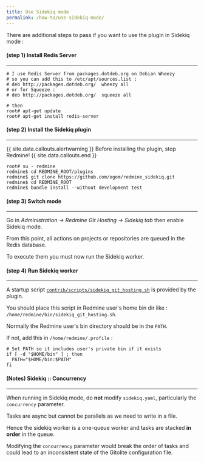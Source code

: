 ```yaml
---
title: Use Sidekiq mode
permalink: /how-to/use-sidekiq-mode/
---
```


There are additional steps to pass if you want to use the plugin in Sidekiq mode :

#### **(step 1)** Install Redis Server
***

    # I use Redis Server from packages.dotdeb.org on Debian Wheezy
    # so you can add this to /etc/apt/sources.list :
    # deb http://packages.dotdeb.org/  wheezy all
    # or for Squeeze :
    # deb http://packages.dotdeb.org/  squeeze all

    # then
    root# apt-get update
    root# apt-get install redis-server


#### **(step 2)** Install the Sidekiq plugin
***

{{ site.data.callouts.alertwarning }}
  Before installing the plugin, stop Redmine!
{{ site.data.callouts.end }}

    root# su - redmine
    redmine$ cd REDMINE_ROOT/plugins
    redmine$ git clone https://github.com/ogom/redmine_sidekiq.git
    redmine$ cd REDMINE_ROOT
    redmine$ bundle install --without development test


#### **(step 3)** Switch mode
***

Go in *Administration -> Redmine Git Hosting -> Sidekiq tab* then enable Sidekiq mode.

From this point, all actions on projects or repositories are queued in the Redis database.

To execute them you must now run the Sidekiq worker.


#### **(step 4)** Run Sidekiq worker
***

A startup script [```contrib/scripts/sidekiq_git_hosting.sh```](https://github.com/jbox-web/redmine_git_hosting/blob/devel/contrib/scripts/sidekiq_git_hosting.sh) is provided by the plugin.

You should place this script in Redmine user's home bin dir like : ```/home/redmine/bin/sidekiq_git_hosting.sh```.

Normally the Redmine user's bin directory should be in the ```PATH```.

If not, add this in ```/home/redmine/.profile``` :

    # Set PATH so it includes user's private bin if it exists
    if [ -d "$HOME/bin" ] ; then
      PATH="$HOME/bin:$PATH"
    fi


#### **(Notes)** Sidekiq :: Concurrency
***

When running in Sidekiq mode, do **not** modify ```sidekiq.yaml```, particularly the ```concurrency``` parameter.

Tasks are async but cannot be parallels as we need to write in a file.

Hence the sidekiq worker is a one-queue worker and tasks are stacked **in order** in the queue.

Modifying the ```concurrency``` parameter would break the order of tasks and could lead to an inconsistent state of the Gitolite configuration file.
